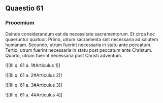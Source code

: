 ## Quaestio 61

### Prooemium

Deinde considerandum est de necessitate sacramentorum. Et circa hoc quaeruntur quatuor. Primo, utrum sacramenta sint necessaria ad salutem humanam. Secundo, utrum fuerint necessaria in statu ante peccatum. Tertio, utrum fuerint necessaria in statu post peccatum ante Christum. Quarto, utrum fuerint necessaria post Christi adventum.

![[III q. 61 a. 1#Articulus 1]]

![[III q. 61 a. 2#Articulus 2]]

![[III q. 61 a. 3#Articulus 3]]

![[III q. 61 a. 4#Articulus 4]]


